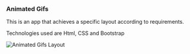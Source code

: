 ### Animated Gifs

This is an app that achieves a specific layout according to requirements.

Technologies used are Html, CSS and Bootstrap

![Animated Gifs Layout](assets/gifs/demo.gif "Animated Gifs Layout")

